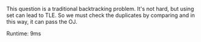 This question is a traditional backtracking problem. It's not hard, but using set can lead to TLE. So we must check the duplicates by comparing and in this way, it can pass the OJ.

Runtime: 9ms
